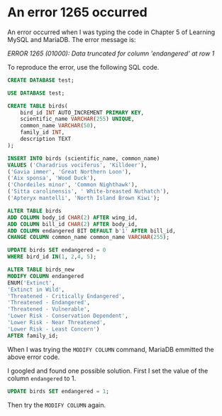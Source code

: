 # An error 1265 occurred

An error occurred when I was typing the code in Chapter 5 of Learning MySQL and MariaDB. The error message is:

_ERROR 1265 (01000): Data truncated for column 'endangered' at row 1_

To reproduce the error, use the following SQL code.

```SQL
CREATE DATABASE test;

USE DATABASE test;

CREATE TABLE birds(
    bird_id INT AUTO_INCREMENT PRIMARY KEY,
    scientific_name VARCHAR(255) UNIQUE,
    common_name VARCHAR(50),
    family_id INT,
    description TEXT
);

INSERT INTO birds (scientific_name, common_name)
VALUES ('Charadrius vociferus', 'Killdeer'),
('Gavia immer', 'Great Northern Loon'),
('Aix sponsa', 'Wood Duck'),
('Chordeiles minor', 'Common Nighthawk'),
('Sitta carolinensis', ' White-breasted Nuthatch'),
('Apteryx mantelli', 'North Island Brown Kiwi');

ALTER TABLE birds
ADD COLUMN body_id CHAR(2) AFTER wing_id,
ADD COLUMN bill_id CHAR(2) AFTER body_id,
ADD COLUMN endangered BIT DEFAULT b'1' AFTER bill_id,
CHANGE COLUMN common_name common_name VARCHAR(255);

UPDATE birds SET endangered = 0
WHERE bird_id IN(1, 2,4, 5);

ALTER TABLE birds_new
MODIFY COLUMN endangered
ENUM('Extinct',
'Extinct in Wild',
'Threatened - Critically Endangered',
'Threatened - Endangered',
'Threatened - Vulnerable',
'Lower Risk - Conservation Dependent',
'Lower Risk - Near Threatened',
'Lower Risk - Least Concern')
AFTER family_id;

```

When I was trying the `MODIFY COLUMN` command, MariaDB emmitted the above error code.

I googled and found one possible solution. First I set the value of the column `endangered` to 1.

```SQL
UPDATE birds SET endangered = 1;
```

Then try the `MODIFY COLUMN` again.